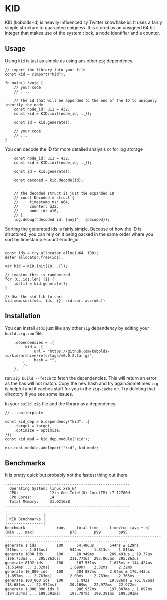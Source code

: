 # KID

KID (kobolds-id) is heavily influenced by Twitter snowflake id. It uses a fairly simple structure to guarantee uniqness. It is stored as an unsigned 64 bit integer that makes use of the system clock, a node identifier and a counter.

## Usage

Using `kid` is just as simple as using any other `zig` dependency.

```zig
// import the library into your file
const kid = @import("kid");

fn main() !void {
    // your code
    // ....

    // The id that will be appended to the end of the ID to uniquely identify the node
    const node_id: u11 = 432;
    const kid = KID.init(node_id, .{});

    const id = kid.generate();

    // your code
    // ...
}
```

You can decode the ID for more detailed analysis or for log storage

```zig
    const node_id: u11 = 432;
    const kid = KID.init(node_id, .{});

    const id = kid.generate();

    const decoded = kid.decode(id);


    // the decoded struct is just the expanded ID
    // const Decoded = struct {
    //     timestamp_ms: u64,
    //     counter: u32,
    //     node_id: u16,
    // };
    log.debug("decoded id: {any}", .{decoded});

```

Sorting the generated ids is fairly simple. Because of how the ID is structured, you can rely on it being packed in the same order
where you sort by timestamp->count->node_id

```zig

const ids = try allocator.alloc(u64, 100);
defer allocator.free(ids);

var kid = KID.init(10, .{});

// imagine this is randomized
for (0..ids.len) |i| {
    ids[i] = kid.generate();
}

// Use the std lib to sort
std.mem.sort(u64, ids, {}, std.sort.asc(u64))
```

## Installation

You can install `stdx` just like any other `zig` dependency by editing your `build.zig.zon` file.

```zig
    .dependencies = .{
        .kid = .{
            .url = "https://github.com/kobolds-io/kid/archive/refs/tags/v0.0.2.tar.gz",
            .hash = "",
        },
    },
```

run `zig build --fetch` to fetch the dependencies. This will return an error as the has will not match. Copy the new hash and try again.Sometimes `zig` is helpful and it caches stuff for you in the `zig-cache` dir. Try deleting that directory if you see some issues.

In your `build.zig` file add the library as a dependency.

```zig
// ...boilerplate

const kid_dep = b.dependency("kid", .{
    .target = target,
    .optimize = optimize,
});
const kid_mod = kid_dep.module("kid");

exe.root_module.addImport("kid", kid_mod);
```

## Benchmarks

It is pretty quick but probably not the fastest thing out there.

```plaintext
--------------------------------------------------------
  Operating System: linux x86_64
  CPU:              12th Gen Intel(R) Core(TM) i7-12700H
  CPU Cores:        14
  Total Memory:     31.021GiB
--------------------------------------------------------

|----------------|
| KID Benchmarks |
|----------------|
benchmark              runs     total time     time/run (avg ± σ)    (min ... max)                p75        p99        p995      
-----------------------------------------------------------------------------------------------------------------------------
generate 1 ids         100      54.486us       544ns ± 129ns         (515ns ... 1.813us)          544ns      1.813us    1.813us   
generate 1000 ids      100      20.949ms       209.491us ± 19.37us   (196.753us ... 295.863us)    211.772us  295.863us  295.863us 
generate 8192 ids      100      167.531ms      1.675ms ± 144.424us   (1.514ms ... 2.32ms)         1.699ms    2.32ms     2.32ms    
generate 10_000 ids    100      204.087ms      2.04ms ± 176.443us    (1.857ms ... 2.763ms)        2.08ms     2.763ms    2.763ms   
generate 100_000 ids   100      1.982s         19.826ms ± 761.926us  (18.681ms ... 22.972ms)      20.169ms   22.972ms   22.972ms  
generate 1_000_000 ids 5        986.937ms      197.387ms ± 1.897ms   (194.234ms ... 199.391ms)    197.787ms  199.391ms  199.391ms 
```

